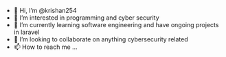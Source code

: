 - 👋 Hi, I’m @krishan254
- 👀 I’m interested in programming and cyber security
- 🌱 I’m currently learning software engineering and have ongoing projects in laravel
- 💞️ I’m looking to collaborate on anything cybersecurity related
- 📫 How to reach me ...

<!---
krishan254/krishan254 is a ✨ special ✨ repository because its `README.md` (this file) appears on your GitHub profile.
You can click the Preview link to take a look at your changes.
--->
